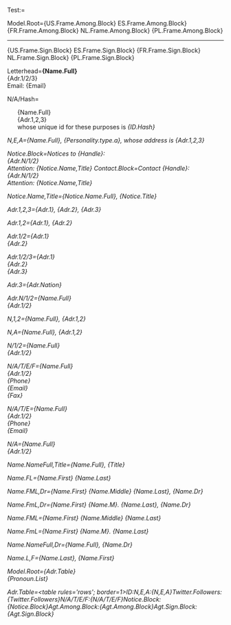 Test:=

Model.Root={US.Frame.Among.Block} ES.Frame.Among.Block}   {FR.Frame.Among.Block} NL.Frame.Among.Block} {PL.Frame.Among.Block}  <hr>{US.Frame.Sign.Block} ES.Frame.Sign.Block}   {FR.Frame.Sign.Block} NL.Frame.Sign.Block} {PL.Frame.Sign.Block}

Letterhead=<b>{Name.Full}</b><br>{Adr.1/2/3}<br>Email: {Email}

N/A/Hash=<ul type=none><li>{Name.Full}<li>{Adr.1,2,3}<li>whose unique id for these purposes is <i>{ID.Hash}</li></ul>

N,E,A={Name.Full}, {Personality.type.a}, whose address is {Adr.1,2,3}

Notice.Block=Notices to {Handle}:<br>{Adr.N/1/2}<br>Attention: {Notice.Name,Title}
Contact.Block=Contact {Handle}:<br>{Adr.N/1/2}<br>Attention: {Notice.Name,Title}

Notice.Name,Title={Notice.Name.Full}, {Notice.Title}

Adr.1,2,3={Adr.1}, {Adr.2}, {Adr.3}

Adr.1,2={Adr.1}, {Adr.2}

Adr.1/2={Adr.1}<br/>{Adr.2}

Adr.1/2/3={Adr.1}<br/>{Adr.2}<br/>{Adr.3}

Adr.3={Adr.Nation}

Adr.N/1/2={Name.Full}<br/>{Adr.1/2}

N,1,2={Name.Full}, {Adr.1,2}

N,A={Name.Full}, {Adr.1,2}

N/1/2={Name.Full}<br>{Adr.1/2}

N/A/T/E/F={Name.Full}<br>{Adr.1/2}<br>{Phone}<br>{Email}<br>{Fax}

N/A/T/E={Name.Full}<br>{Adr.1/2}<br>{Phone}<br>{Email}

N/A={Name.Full}<br>{Adr.1/2}

Name.NameFull,Title={Name.Full}, {Title}

Name.FL={Name.First} {Name.Last}

Name.FML,Dr={Name.First} {Name.Middle} {Name.Last}, {Name.Dr}

Name.FmL,Dr={Name.First} {Name.M}. {Name.Last}, {Name.Dr}

Name.FML={Name.First} {Name.Middle} {Name.Last}

Name.FmL={Name.First} {Name.M}. {Name.Last}

Name.NameFull,Dr={Name.Full}, {Name.Dr}

Name.L,F={Name.Last}, {Name.First}

Model.Root={Adr.Table}<br>{Pronoun.List}

Adr.Table=<table  rules='rows'; border=1><tr><th>ID:</th><td></td><td></td></tr><tr><th>N,E,A:</th><td></td><td>{N,E,A}</td></tr><tr><th>Twitter.Followers:</th><td></td><td>{Twitter.Followers}</td></tr><tr><th>N/A/T/E/F:</th><td></td><td>{N/A/T/E/F}</td></tr><tr><th>Notice.Block:</th><td></td><td>{Notice.Block}</td></tr><tr><th>Agt.Among.Block:</th><td></td><td>{Agt.Among.Block}</td></tr><tr><th>Agt.Sign.Block:</th><td></td><td>{Agt.Sign.Block}</td></tr></table>